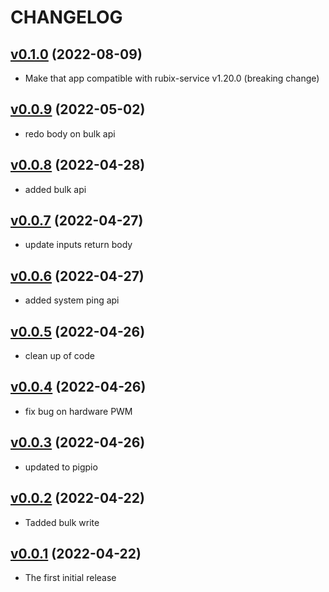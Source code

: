 # CHANGELOG

## [v0.1.0](https://github.com/NubeIO/nubeio-rubix-app-pi-gpio-go/tree/v0.0.9) (2022-08-09)

- Make that app compatible with rubix-service v1.20.0 (breaking change)

## [v0.0.9](https://github.com/NubeIO/nubeio-rubix-app-pi-gpio-go/tree/v0.0.9) (2022-05-02)

- redo body on bulk api

## [v0.0.8](https://github.com/NubeIO/nubeio-rubix-app-pi-gpio-go/tree/v0.0.8) (2022-04-28)

- added bulk api

## [v0.0.7](https://github.com/NubeIO/nubeio-rubix-app-pi-gpio-go/tree/v0.0.7) (2022-04-27)

- update inputs return body

## [v0.0.6](https://github.com/NubeIO/nubeio-rubix-app-pi-gpio-go/tree/v0.0.6) (2022-04-27)

- added system ping api

## [v0.0.5](https://github.com/NubeIO/nubeio-rubix-app-pi-gpio-go/tree/v0.0.5) (2022-04-26)

- clean up of code

## [v0.0.4](https://github.com/NubeIO/nubeio-rubix-app-pi-gpio-go/tree/v0.0.4) (2022-04-26)

- fix bug on hardware PWM

## [v0.0.3](https://github.com/NubeIO/nubeio-rubix-app-pi-gpio-go/tree/v0.0.3) (2022-04-26)

- updated to pigpio

## [v0.0.2](https://github.com/NubeIO/nubeio-rubix-app-pi-gpio-go/tree/v0.0.2) (2022-04-22)

- Tadded bulk write

## [v0.0.1](https://github.com/NubeIO/nubeio-rubix-app-pi-gpio-go/tree/v0.0.1) (2022-04-22)

- The first initial release

